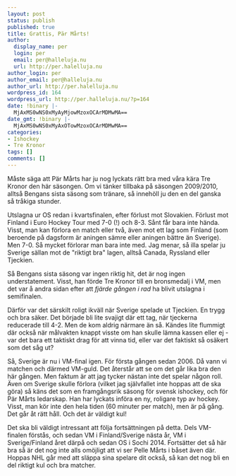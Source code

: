 ```yaml
---
layout: post
status: publish
published: true
title: Grattis, Pär Mårts!
author:
  display_name: per
  login: per
  email: per@halleluja.nu
  url: http://per.halelluja.nu
author_login: per
author_email: per@halleluja.nu
author_url: http://per.halelluja.nu
wordpress_id: 164
wordpress_url: http://per.halleluja.nu/?p=164
date: !binary |-
  MjAxMS0wNS0xMyAyMjowMzoxOCArMDMwMA==
date_gmt: !binary |-
  MjAxMS0wNS0xMyAxOTowMzoxOCArMDMwMA==
categories:
- Ishockey
- Tre Kronor
tags: []
comments: []
---
```

<p>Måste säga att Pär Mårts har ju nog lyckats rätt bra med våra kära Tre Kronor den här säsongen. Om vi tänker tillbaka på säsongen 2009/2010, alltså Bengans sista säsong som tränare, så innehöll ju den en del ganska så tråkiga stunder. </p>
<p>Utslagna ur OS redan i kvartsfinalen, efter förlust mot Slovakien. Förlust mot Finland i Euro Hockey Tour med 7-0 (!) och 8-3. Sånt får bara inte hända. Visst, man kan förlora en match eller två, även mot ett lag som Finland (som beroende på dagsform är aningen sämre eller aningen bättre än Sverige). Men 7-0. Så mycket förlorar man bara inte med. Jag menar, så illa spelar ju Sverige sällan mot de "riktigt bra" lagen, alltså Canada, Ryssland eller Tjeckien.</p>

<p>Så Bengans sista säsong var ingen riktig hit, det är nog ingen understatement. Visst, han förde Tre Kronor till en bronsmedalj i VM, men det var å andra sidan efter att <em>fjärde gången i rad</em> ha blivit utslagna i semifinalen.</p>
<p>Därför var det särskilt roligt ikväll när Sverige spelade ut Tjeckien. En trygg och bra säker. Det började bli lite svajigt där ett tag, när tjeckerna reducerade till 4-2. Men de kom aldrig närmare än så. Kändes lite flummigt där också när målvakten knappt visste om han skulle lämna kassen eller ej - var det bara ett taktiskt drag för att vinna tid, eller var det faktiskt så osäkert som det såg ut?</p>
<p>Så, Sverige är nu i VM-final igen. För första gången sedan 2006. Då vann vi matchen och därmed VM-guld. Det återstår att se om det går lika bra den här gången. Men faktum är att jag tycker nästan inte det spelar någon roll. Även om Sverige skulle förlora (vilket jag självfallet inte hoppas att de ska göra) så käns det som en framgångsrik säsong för svensk ishockey, och för Pär Mårts ledarskap. Han har lyckats införa en ny, roligare typ av hockey. Visst, man kör inte den hela tiden (60 minuter per match), men är på gång. Det går åt rätt håll. Och det är väldigt kul!</p>
<p>Det ska bli väldigt intressant att följa fortsättningen på detta. Dels VM-finalen förstås, och sedan VM i Finland/Sverige nästa år, VM i Sverige/Finland året därpå och sedan OS i Sochi 2014. Fortsätter det så här bra så är det nog inte alls omöjligt att vi ser Pelle Mårts i båset även där. Hoppas NHL går med att släppa sina spelare dit också, så kan det nog bli en del riktigt kul och bra matcher.</p>
